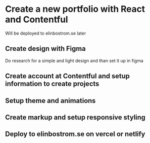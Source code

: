 # Create a new portfolio with React and Contentful

Will be deployed to elinbostrom.se later

## Create design with Figma

Do research for a simple and light design and than set it up in figma

## Create account at Contentful and setup information to create projects

## Setup theme and animations

## Create markup and setup responsive styling

## Deploy to elinbostrom.se on vercel or netlify
